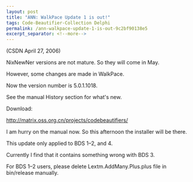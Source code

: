 ```yaml
---
layout: post
title: "ANN: WalkPace Update 1 is out!"
tags: Code-Beautifier-Collection Delphi
permalink: /ann-walkpace-update-1-is-out-9c2bf90138e5
excerpt_separator: <!--more-->
---
```

(CSDN April 27, 2006)

NixNewNer versions are not mature. So they will come in May.

However, some changes are made in WalkPace.
<!--more-->

Now the version number is 5.0.1.1018.

See the manual History section for what's new.

Download:

http://matrix.oss.org.cn/projects/codebeautifiers/

I am hurry on the manual now. So this afternoon the installer will be there.

This update only applied to BDS 1–2, and 4.

Currently I find that it contains something wrong with BDS 3.

For BDS 1–2 users, please delete Lextm.AddMany.Plus.plus file in bin/release manually.
